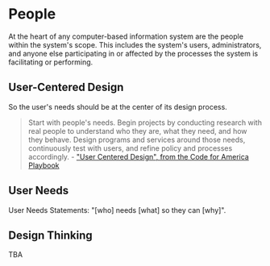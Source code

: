 # People

At the heart of any computer-based information system are the people within the system's scope. This includes the system's users, administrators, and anyone else participating in or affected by the processes the system is facilitating or performing.

## User-Centered Design

So the user's needs should be at the center of its design process.

> Start with people's needs. Begin projects by conducting research with real people to understand who they are, what they need, and how they behave. Design programs and services around those needs, continuously test with users, and refine policy and processes accordingly. - ["User Centered Design", from the Code for America Playbook](https://www.codeforamerica.org/practices/user-centered-design)

## User Needs

User Needs Statements: "[who] needs [what] so they can [why]".

## Design Thinking

TBA
